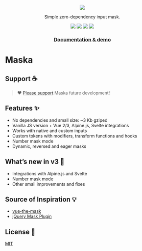 <p align="center">
  <a href="https://beholdr.github.io/maska/"><img src="https://beholdr.github.io/maska/maska.svg"></a>
</p>

<p align="center">
  Simple zero-dependency input mask.
</p>

<p align="center">
  <a href="https://www.npmjs.com/package/maska"><img src="https://img.shields.io/npm/v/maska"></a>
  <a href="https://bundlephobia.com/package/maska"><img src="https://img.shields.io/bundlephobia/minzip/maska"></a>
  <a href="https://github.com/beholdr/maska/actions/workflows/build.yml"><img src="https://github.com/beholdr/maska/actions/workflows/build.yml/badge.svg"></a>
  <a href="https://github.com/beholdr/maska"><img src="https://img.shields.io/endpoint?url=https://gist.githubusercontent.com/beholdr/7f2a04de5e494f9a3820832520ee2562/raw/badge.json"></a>
</p>

<h3 align="center">
  <a href="https://beholdr.github.io/maska/"><b>Documentation & demo</b></a>
</h3>

# Maska

## Support ☕️

> ❤️ [Please support](https://boosty.to/beholdr) Maska future development!

## Features ✨

- No dependencies and small size: ~3 Kb gziped
- Vanilla JS version + Vue 2/3, Alpine.js, Svelte integrations
- Works with native and custom inputs
- Custom tokens with modifiers, transform functions and hooks
- Number mask mode
- Dynamic, reversed and eager masks

## What’s new in v3 🎉

- Integrations with Alpine.js and Svelte
- Number mask mode
- Other small improvements and fixes

## Source of Inspiration 💡

- [vue-the-mask](https://vuejs-tips.github.io/vue-the-mask/)
- [jQuery Mask Plugin](http://igorescobar.github.io/jQuery-Mask-Plugin/)

## License 📄

[MIT](LICENSE.txt)
